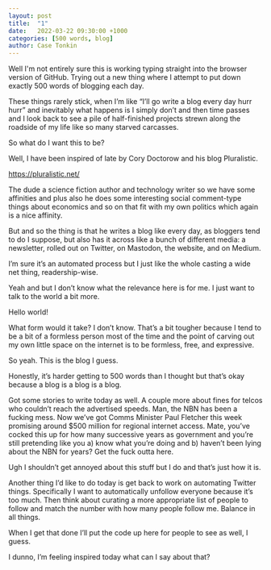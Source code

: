 ```yaml
---
layout: post
title:  "1"
date:   2022-03-22 09:30:00 +1000
categories: [500 words, blog]
author: Case Tonkin
---
```

Well I'm not entirely sure this is working typing straight into the browser version of GitHub. Trying out a new thing where I attempt to put down exactly 500 words of blogging each day.

These things rarely stick, when I’m like “I’ll go write a blog every day hurr hurr” and inevitably what happens is I simply don’t and then time passes and I look back to see a pile of half-finished projects strewn along the roadside of my life like so many starved carcasses.

So what do I want this to be? 

Well, I have been inspired of late by Cory Doctorow and his blog Pluralistic.

<a ref=https://pluralistic.net/>https://pluralistic.net/</a>

The dude a science fiction author and technology writer so we have some affinities and plus also he does some interesting social comment-type things about economics and so on that fit with my own politics which again is a nice affinity.

But and so the thing is that he writes a blog like every day, as bloggers tend to do I suppose, but also has it across like a bunch of different media: a newsletter, rolled out on Twitter, on Mastodon, the website, and on Medium.

I’m sure it’s an automated process but I just like the whole casting a wide net thing, readership-wise.

Yeah and but I don’t know what the relevance here is for me. I just want to talk to the world a bit more.

Hello world!

What form would it take? I don’t know. That’s a bit tougher because I tend to be a bit of a formless person most of the time and the point of carving out my own little space on the internet is to be formless, free, and expressive.

So yeah. This is the blog I guess.

Honestly, it’s harder getting to 500 words than I thought but that’s okay because a blog is a blog is a blog.

Got some stories to write today as well. A couple more about fines for telcos who couldn’t reach the advertised speeds. Man, the NBN has been a fucking mess. Now we’ve got Comms Minister Paul Fletcher this week promising around $500 million for regional internet access. Mate, you’ve cocked this up for how many successive years as government and you’re still pretending like you a) know what you’re doing and b) haven’t been lying about the NBN for years? Get the fuck outta here.

Ugh I shouldn’t get annoyed about this stuff but I do and that’s just how it is.

Another thing I’d like to do today is get back to work on automating Twitter things. Specifically I want to automatically unfollow everyone because it’s too much. Then think about curating a more appropriate list of people to follow and match the number with how many people follow me. Balance in all things.

When I get that done I’ll put the code up here for people to see as well, I guess.

I dunno, I’m feeling inspired today what can I say about that?
